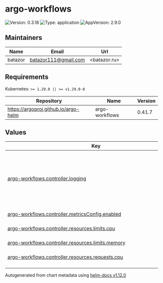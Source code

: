 # argo-workflows

![Version: 0.3.18](https://img.shields.io/badge/Version-0.3.18-informational?style=flat-square) ![Type: application](https://img.shields.io/badge/Type-application-informational?style=flat-square) ![AppVersion: 2.9.0](https://img.shields.io/badge/AppVersion-2.9.0-informational?style=flat-square)

## Maintainers

| Name | Email | Url |
| ---- | ------ | --- |
| batazor | <batazor111@gmail.com> | <batazor.ru> |

## Requirements

Kubernetes: `>= 1.29.0 || >= v1.29.0-0`

| Repository | Name | Version |
|------------|------|---------|
| https://argoproj.github.io/argo-helm | argo-workflows | 0.41.7 |

## Values

<table height="400px" >
	<thead>
		<th>Key</th>
		<th>Type</th>
		<th>Default</th>
		<th>Description</th>
	</thead>
	<tbody>
		<tr>
			<td id="argo-workflows--controller--logging"><a href="./values.yaml#L25">argo-workflows.controller.logging</a></td>
			<td>
object
</td>
			<td>
				<div style="max-width: 300px;">
<pre lang="json">
{
  "format": "json"
}
</pre>
</div>
			</td>
			<td>enable persistence using postgres postgresql:  host: localhost  port: 5432  database: argo  tableName: argo_workflows</td>
		</tr>
		<tr>
			<td id="argo-workflows--controller--metricsConfig--enabled"><a href="./values.yaml#L8">argo-workflows.controller.metricsConfig.enabled</a></td>
			<td>
bool
</td>
			<td>
				<div style="max-width: 300px;">
<pre lang="json">
true
</pre>
</div>
			</td>
			<td></td>
		</tr>
		<tr>
			<td id="argo-workflows--controller--resources--limits--cpu"><a href="./values.yaml#L30">argo-workflows.controller.resources.limits.cpu</a></td>
			<td>
string
</td>
			<td>
				<div style="max-width: 300px;">
<pre lang="json">
"1000m"
</pre>
</div>
			</td>
			<td></td>
		</tr>
		<tr>
			<td id="argo-workflows--controller--resources--limits--memory"><a href="./values.yaml#L31">argo-workflows.controller.resources.limits.memory</a></td>
			<td>
string
</td>
			<td>
				<div style="max-width: 300px;">
<pre lang="json">
"1024Mi"
</pre>
</div>
			</td>
			<td></td>
		</tr>
		<tr>
			<td id="argo-workflows--controller--resources--requests--cpu"><a href="./values.yaml#L33">argo-workflows.controller.resources.requests.cpu</a></td>
			<td>
string
</td>
			<td>
				<div style="max-width: 300px;">
<pre lang="json">
"100m"
</pre>
</div>
			</td>
			<td></td>
		</tr>
		<tr>
			<td id="argo-workflows--controller--resources--requests--memory"><a href="./values.yaml#L34">argo-workflows.controller.resources.requests.memory</a></td>
			<td>
string
</td>
			<td>
				<div style="max-width: 300px;">
<pre lang="json">
"128Mi"
</pre>
</div>
			</td>
			<td></td>
		</tr>
		<tr>
			<td id="argo-workflows--controller--serviceMonitor--additionalLabels--release"><a href="./values.yaml#L14">argo-workflows.controller.serviceMonitor.additionalLabels.release</a></td>
			<td>
string
</td>
			<td>
				<div style="max-width: 300px;">
<pre lang="json">
"prometheus-operator"
</pre>
</div>
			</td>
			<td></td>
		</tr>
		<tr>
			<td id="argo-workflows--controller--serviceMonitor--enabled"><a href="./values.yaml#L12">argo-workflows.controller.serviceMonitor.enabled</a></td>
			<td>
bool
</td>
			<td>
				<div style="max-width: 300px;">
<pre lang="json">
true
</pre>
</div>
			</td>
			<td></td>
		</tr>
		<tr>
			<td id="argo-workflows--controller--telemetryConfig--enabled"><a href="./values.yaml#L10">argo-workflows.controller.telemetryConfig.enabled</a></td>
			<td>
bool
</td>
			<td>
				<div style="max-width: 300px;">
<pre lang="json">
true
</pre>
</div>
			</td>
			<td></td>
		</tr>
		<tr>
			<td id="argo-workflows--controller--workflowNamespaces"><a href="./values.yaml#L16">argo-workflows.controller.workflowNamespaces</a></td>
			<td>
list
</td>
			<td>
				<div style="max-width: 300px;">
<pre lang="json">
[]
</pre>
</div>
			</td>
			<td></td>
		</tr>
		<tr>
			<td id="argo-workflows--enabled"><a href="./values.yaml#L2">argo-workflows.enabled</a></td>
			<td>
bool
</td>
			<td>
				<div style="max-width: 300px;">
<pre lang="json">
true
</pre>
</div>
			</td>
			<td></td>
		</tr>
		<tr>
			<td id="argo-workflows--fullnameOverride"><a href="./values.yaml#L4">argo-workflows.fullnameOverride</a></td>
			<td>
string
</td>
			<td>
				<div style="max-width: 300px;">
<pre lang="json">
"argo-workflows"
</pre>
</div>
			</td>
			<td></td>
		</tr>
		<tr>
			<td id="argo-workflows--server--authModes[0]"><a href="./values.yaml#L71">argo-workflows.server.authModes[0]</a></td>
			<td>
string
</td>
			<td>
				<div style="max-width: 300px;">
<pre lang="json">
"server"
</pre>
</div>
			</td>
			<td></td>
		</tr>
		<tr>
			<td id="argo-workflows--server--baseHref"><a href="./values.yaml#L39">argo-workflows.server.baseHref</a></td>
			<td>
string
</td>
			<td>
				<div style="max-width: 300px;">
<pre lang="json">
"/"
</pre>
</div>
			</td>
			<td></td>
		</tr>
		<tr>
			<td id="argo-workflows--server--ingress--annotations--"cert-manager--io/cluster-issuer""><a href="./values.yaml#L49">argo-workflows.server.ingress.annotations."cert-manager.io/cluster-issuer"</a></td>
			<td>
string
</td>
			<td>
				<div style="max-width: 300px;">
<pre lang="json">
"cert-manager-production"
</pre>
</div>
			</td>
			<td></td>
		</tr>
		<tr>
			<td id="argo-workflows--server--ingress--annotations--"nginx--ingress--kubernetes--io/backend-protocol""><a href="./values.yaml#L50">argo-workflows.server.ingress.annotations."nginx.ingress.kubernetes.io/backend-protocol"</a></td>
			<td>
string
</td>
			<td>
				<div style="max-width: 300px;">
<pre lang="json">
"HTTP"
</pre>
</div>
			</td>
			<td></td>
		</tr>
		<tr>
			<td id="argo-workflows--server--ingress--annotations--"nginx--ingress--kubernetes--io/enable-opentelemetry""><a href="./values.yaml#L52">argo-workflows.server.ingress.annotations."nginx.ingress.kubernetes.io/enable-opentelemetry"</a></td>
			<td>
string
</td>
			<td>
				<div style="max-width: 300px;">
<pre lang="json">
"true"
</pre>
</div>
			</td>
			<td></td>
		</tr>
		<tr>
			<td id="argo-workflows--server--ingress--annotations--"nginx--ingress--kubernetes--io/enable-owasp-core-rules""><a href="./values.yaml#L51">argo-workflows.server.ingress.annotations."nginx.ingress.kubernetes.io/enable-owasp-core-rules"</a></td>
			<td>
string
</td>
			<td>
				<div style="max-width: 300px;">
<pre lang="json">
"true"
</pre>
</div>
			</td>
			<td></td>
		</tr>
		<tr>
			<td id="argo-workflows--server--ingress--enabled"><a href="./values.yaml#L44">argo-workflows.server.ingress.enabled</a></td>
			<td>
bool
</td>
			<td>
				<div style="max-width: 300px;">
<pre lang="json">
false
</pre>
</div>
			</td>
			<td></td>
		</tr>
		<tr>
			<td id="argo-workflows--server--ingress--hosts[0]"><a href="./values.yaml#L55">argo-workflows.server.ingress.hosts[0]</a></td>
			<td>
string
</td>
			<td>
				<div style="max-width: 300px;">
<pre lang="json">
"workflows.shortlink.best"
</pre>
</div>
			</td>
			<td></td>
		</tr>
		<tr>
			<td id="argo-workflows--server--ingress--ingressClassName"><a href="./values.yaml#L46">argo-workflows.server.ingress.ingressClassName</a></td>
			<td>
string
</td>
			<td>
				<div style="max-width: 300px;">
<pre lang="json">
"nginx"
</pre>
</div>
			</td>
			<td></td>
		</tr>
		<tr>
			<td id="argo-workflows--server--ingress--paths[0]"><a href="./values.yaml#L58">argo-workflows.server.ingress.paths[0]</a></td>
			<td>
string
</td>
			<td>
				<div style="max-width: 300px;">
<pre lang="json">
"/"
</pre>
</div>
			</td>
			<td></td>
		</tr>
		<tr>
			<td id="argo-workflows--server--ingress--tls[0]--hosts[0]"><a href="./values.yaml#L63">argo-workflows.server.ingress.tls[0].hosts[0]</a></td>
			<td>
string
</td>
			<td>
				<div style="max-width: 300px;">
<pre lang="json">
"workflows.shortlink.best"
</pre>
</div>
			</td>
			<td></td>
		</tr>
		<tr>
			<td id="argo-workflows--server--ingress--tls[0]--secretName"><a href="./values.yaml#L61">argo-workflows.server.ingress.tls[0].secretName</a></td>
			<td>
string
</td>
			<td>
				<div style="max-width: 300px;">
<pre lang="json">
"workflows-argo-ingress-tls"
</pre>
</div>
			</td>
			<td></td>
		</tr>
		<tr>
			<td id="argo-workflows--server--logging--format"><a href="./values.yaml#L66">argo-workflows.server.logging.format</a></td>
			<td>
string
</td>
			<td>
				<div style="max-width: 300px;">
<pre lang="json">
"json"
</pre>
</div>
			</td>
			<td></td>
		</tr>
		<tr>
			<td id="argo-workflows--server--revisionHistoryLimit"><a href="./values.yaml#L37">argo-workflows.server.revisionHistoryLimit</a></td>
			<td>
int
</td>
			<td>
				<div style="max-width: 300px;">
<pre lang="json">
4
</pre>
</div>
			</td>
			<td></td>
		</tr>
		<tr>
			<td id="argo-workflows--server--secure"><a href="./values.yaml#L68">argo-workflows.server.secure</a></td>
			<td>
bool
</td>
			<td>
				<div style="max-width: 300px;">
<pre lang="json">
true
</pre>
</div>
			</td>
			<td></td>
		</tr>
		<tr>
			<td id="argo-workflows--server--sso--clientId--key"><a href="./values.yaml#L86">argo-workflows.server.sso.clientId.key</a></td>
			<td>
string
</td>
			<td>
				<div style="max-width: 300px;">
<pre lang="json">
"client-id"
</pre>
</div>
			</td>
			<td></td>
		</tr>
		<tr>
			<td id="argo-workflows--server--sso--clientId--name"><a href="./values.yaml#L85">argo-workflows.server.sso.clientId.name</a></td>
			<td>
string
</td>
			<td>
				<div style="max-width: 300px;">
<pre lang="json">
"argo-workflows-sso"
</pre>
</div>
			</td>
			<td></td>
		</tr>
		<tr>
			<td id="argo-workflows--server--sso--clientSecret--key"><a href="./values.yaml#L89">argo-workflows.server.sso.clientSecret.key</a></td>
			<td>
string
</td>
			<td>
				<div style="max-width: 300px;">
<pre lang="json">
"client-secret"
</pre>
</div>
			</td>
			<td></td>
		</tr>
		<tr>
			<td id="argo-workflows--server--sso--clientSecret--name"><a href="./values.yaml#L88">argo-workflows.server.sso.clientSecret.name</a></td>
			<td>
string
</td>
			<td>
				<div style="max-width: 300px;">
<pre lang="json">
"argo-workflows-sso"
</pre>
</div>
			</td>
			<td></td>
		</tr>
		<tr>
			<td id="argo-workflows--server--sso--enabled"><a href="./values.yaml#L77">argo-workflows.server.sso.enabled</a></td>
			<td>
bool
</td>
			<td>
				<div style="max-width: 300px;">
<pre lang="json">
false
</pre>
</div>
			</td>
			<td></td>
		</tr>
		<tr>
			<td id="argo-workflows--server--sso--issuer"><a href="./values.yaml#L78">argo-workflows.server.sso.issuer</a></td>
			<td>
string
</td>
			<td>
				<div style="max-width: 300px;">
<pre lang="json">
"https://argo.shortlink.best/api/dex"
</pre>
</div>
			</td>
			<td></td>
		</tr>
		<tr>
			<td id="argo-workflows--server--sso--rbac--enabled"><a href="./values.yaml#L81">argo-workflows.server.sso.rbac.enabled</a></td>
			<td>
bool
</td>
			<td>
				<div style="max-width: 300px;">
<pre lang="json">
true
</pre>
</div>
			</td>
			<td></td>
		</tr>
		<tr>
			<td id="argo-workflows--server--sso--redirectUrl"><a href="./values.yaml#L90">argo-workflows.server.sso.redirectUrl</a></td>
			<td>
string
</td>
			<td>
				<div style="max-width: 300px;">
<pre lang="json">
"https://workflows.shortlink.best/oauth2/callback"
</pre>
</div>
			</td>
			<td></td>
		</tr>
		<tr>
			<td id="argo-workflows--server--sso--scopes[0]"><a href="./values.yaml#L83">argo-workflows.server.sso.scopes[0]</a></td>
			<td>
string
</td>
			<td>
				<div style="max-width: 300px;">
<pre lang="json">
"groups"
</pre>
</div>
			</td>
			<td></td>
		</tr>
		<tr>
			<td id="argo-workflows--server--sso--sessionExpiry"><a href="./values.yaml#L79">argo-workflows.server.sso.sessionExpiry</a></td>
			<td>
string
</td>
			<td>
				<div style="max-width: 300px;">
<pre lang="json">
"240h"
</pre>
</div>
			</td>
			<td></td>
		</tr>
	</tbody>
</table>

----------------------------------------------
Autogenerated from chart metadata using [helm-docs v1.12.0](https://github.com/norwoodj/helm-docs/releases/v1.12.0)
